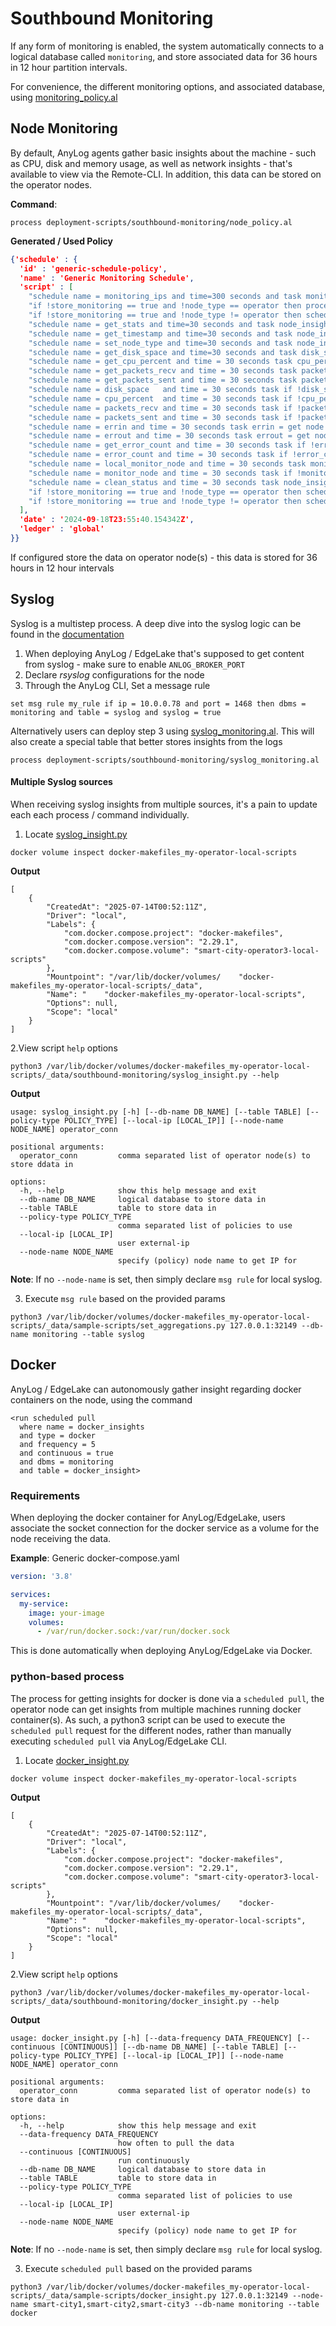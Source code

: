 # Southbound Monitoring

If any form of monitoring is enabled, the system automatically connects to a logical database called `monitoring`, and 
store associated data for 36 hours in 12 hour partition intervals. 

For convenience, the different monitoring options, and associated database, using [monitoring_policy.al](../southbound-monitoring/monitoring_policy.al)

## Node Monitoring

By default, AnyLog agents gather basic insights about the machine - such as CPU, disk and memory usage, as well as network 
insights - that's available to view via the Remote-CLI. In addition, this data can be stored on the operator nodes. 

**Command**: 
```anylog 
process deployment-scripts/southbound-monitoring/node_policy.al
```

**Generated / Used Policy**
```json
{'schedule' : {
  'id' : 'generic-schedule-policy',
  'name' : 'Generic Monitoring Schedule',
  'script' : [
    "schedule name = monitoring_ips and time=300 seconds and task monitoring_ips = blockchain get query bring.ip_port",
    "if !store_monitoring == true and !node_type == operator then process !local_scripts/connectors/monitoring_table_policy.al",
    "if !store_monitoring == true and !node_type != operator then schedule name=operator_monitoring_ips and time=300 seconds and task if not !operator_monitoring_ip then operator_monitoring_ip = blockchain get operator bring.first [*][ip] : [*][port]",
    "schedule name = get_stats and time=30 seconds and task node_insight = get stats where service = operator and topic = summary  and format = json",
    "schedule name = get_timestamp and time=30 seconds and task node_insight[timestamp] = get datetime local now()",
    "schedule name = set_node_type and time=30 seconds and task node_insight[node type]=!node_type",
    "schedule name = get_disk_space and time=30 seconds and task disk_space = get disk percentage .",
    "schedule name = get_cpu_percent and time = 30 seconds task cpu_percent = get node info cpu_percent",
    "schedule name = get_packets_recv and time = 30 seconds task packets_recv = get node info net_io_counters packets_recv",
    "schedule name = get_packets_sent and time = 30 seconds task packets_sent = get node info net_io_counters packets_sent",
    "schedule name = disk_space   and time = 30 seconds task if !disk_space   then node_insight[Free space %] = !disk_space.float",
    "schedule name = cpu_percent  and time = 30 seconds task if !cpu_percent  then node_insight[CPU %] = !cpu_percent.float",
    "schedule name = packets_recv and time = 30 seconds task if !packets_recv then node_insight[Packets Recv] = !packets_recv.int",
    "schedule name = packets_sent and time = 30 seconds task if !packets_sent then node_insight[Packets Sent] = !packets_sent.int",
    "schedule name = errin and time = 30 seconds task errin = get node info net_io_counters errin",
    "schedule name = errout and time = 30 seconds task errout = get node info net_io_counters errout",
    "schedule name = get_error_count and time = 30 seconds task if !errin and !errout then error_count = python int(!errin) + int(!errout)",
    "schedule name = error_count and time = 30 seconds task if !error_count then node_insight[Network Error] = !error_count.int",
    "schedule name = local_monitor_node and time = 30 seconds task monitor operators where info = !node_insight",
    "schedule name = monitor_node and time = 30 seconds task if !monitoring_ips then run client (!monitoring_ips) monitor operators where info = !node_insight",
    "schedule name = clean_status and time = 30 seconds task node_insight[status]='Active'",
    "if !store_monitoring == true and !node_type == operator then schedule name = operator_monitor_node and time = 30 seconds task stream !node_insight where dbms=monitoring and table=node_insight",
    "if !store_monitoring == true and !node_type != operator then schedule name = operator_monitor_node and time = 30 seconds task if !operator_monitoring_ip then run client (!operator_monitoring_ip) stream !node_insight  where dbms=monitoring and table=node_insight"
  ],
  'date' : '2024-09-18T23:55:40.154342Z',
  'ledger' : 'global'
}}
```

If configured store the data on operator node(s) - this data is stored for 36 hours in 12 hour intervals 

## Syslog
Syslog is a multistep process. A deep dive into the syslog logic can be found in the <a href="https://github.com/AnyLog-co/documentation/blob/master/using%20syslog.md" target="_blank">documentation</a>

1. When deploying AnyLog / EdgeLake that's supposed to get content from syslog - make sure to enable `ANLOG_BROKER_PORT`
2. Declare _rsyslog_ configurations for the node 
3. Through the AnyLog CLI, Set a message rule
```anylog 
set msg rule my_rule if ip = 10.0.0.78 and port = 1468 then dbms = monitoring and table = syslog and syslog = true
```

Alternatively users can deploy step 3 using [syslog_monitoring.al](../southbound-monitoring/syslog_monitoring.al). This will 
also create a special table that better stores insights from the logs

```anylog
process deployment-scripts/southbound-monitoring/syslog_monitoring.al
```

#### Multiple Syslog sources

When receiving syslog insights from multiple sources, it's a pain to update each each process / command individually. 

1. Locate [syslog_insight.py](../southbound-monitoring/syslog_insight.py)
```shell
docker volume inspect docker-makefiles_my-operator-local-scripts
```

**Output**
```output
[
    {
        "CreatedAt": "2025-07-14T00:52:11Z",
        "Driver": "local",
        "Labels": {
            "com.docker.compose.project": "docker-makefiles",
            "com.docker.compose.version": "2.29.1",
            "com.docker.compose.volume": "smart-city-operator3-local-scripts"
        },
        "Mountpoint": "/var/lib/docker/volumes/    "docker-makefiles_my-operator-local-scripts/_data",
        "Name": "    "docker-makefiles_my-operator-local-scripts",
        "Options": null,
        "Scope": "local"
    }
]
```

2.View script `help` options
```shell
python3 /var/lib/docker/volumes/docker-makefiles_my-operator-local-scripts/_data/southbound-monitoring/syslog_insight.py --help
```

**Output**
```output 
usage: syslog_insight.py [-h] [--db-name DB_NAME] [--table TABLE] [--policy-type POLICY_TYPE] [--local-ip [LOCAL_IP]] [--node-name NODE_NAME] operator_conn

positional arguments:
  operator_conn         comma separated list of operator node(s) to store ddata in

options:
  -h, --help            show this help message and exit
  --db-name DB_NAME     logical database to store data in
  --table TABLE         table to store data in
  --policy-type POLICY_TYPE
                        comma separated list of policies to use
  --local-ip [LOCAL_IP]
                        user external-ip
  --node-name NODE_NAME
                        specify (policy) node name to get IP for
```
**Note**: If no `--node-name` is set, then simply declare `msg rule` for local syslog.

3. Execute `msg rule` based on the provided params
```shell
python3 /var/lib/docker/volumes/docker-makefiles_my-operator-local-scripts/_data/sample-scripts/set_aggregations.py 127.0.0.1:32149 --db-name monitoring --table syslog
```


## Docker

AnyLog / EdgeLake can autonomously gather insight  regarding docker containers on the node, using the command 
```anylog 
<run scheduled pull
  where name = docker_insights
  and type = docker
  and frequency = 5
  and continuous = true
  and dbms = monitoring
  and table = docker_insight>
```

### Requirements 
When deploying the docker container for AnyLog/EdgeLake, users associate the socket connection for the docker service as 
a volume for the node receiving the data.

**Example**: Generic docker-compose.yaml
```yaml
version: '3.8'

services:
  my-service:
    image: your-image
    volumes:
      - /var/run/docker.sock:/var/run/docker.sock

```

This is done automatically when deploying AnyLog/EdgeLake via Docker. 

### python-based process 

The process for getting insights for docker is done via a `scheduled pull`, the operator node can get insights from multiple 
machines running docker container(s). As such, a python3 script can be used to execute the `scheduled pull` request for the
different nodes, rather than manually executing `scheduled pull` via AnyLog/EdgeLake CLI.

1. Locate [docker_insight.py](../southbound-monitoring/docker_insight.py)
```shell
docker volume inspect docker-makefiles_my-operator-local-scripts
```

**Output**
```output
[
    {
        "CreatedAt": "2025-07-14T00:52:11Z",
        "Driver": "local",
        "Labels": {
            "com.docker.compose.project": "docker-makefiles",
            "com.docker.compose.version": "2.29.1",
            "com.docker.compose.volume": "smart-city-operator3-local-scripts"
        },
        "Mountpoint": "/var/lib/docker/volumes/    "docker-makefiles_my-operator-local-scripts/_data",
        "Name": "    "docker-makefiles_my-operator-local-scripts",
        "Options": null,
        "Scope": "local"
    }
]
```

2.View script `help` options
```shell
python3 /var/lib/docker/volumes/docker-makefiles_my-operator-local-scripts/_data/southbound-monitoring/docker_insight.py --help
```

**Output**
```output 
usage: docker_insight.py [-h] [--data-frequency DATA_FREQUENCY] [--continuous [CONTINUOUS]] [--db-name DB_NAME] [--table TABLE] [--policy-type POLICY_TYPE] [--local-ip [LOCAL_IP]] [--node-name NODE_NAME] operator_conn

positional arguments:
  operator_conn         comma separated list of operator node(s) to store data in

options:
  -h, --help            show this help message and exit
  --data-frequency DATA_FREQUENCY
                        how often to pull the data
  --continuous [CONTINUOUS]
                        run continuously
  --db-name DB_NAME     logical database to store data in
  --table TABLE         table to store data in
  --policy-type POLICY_TYPE
                        comma separated list of policies to use
  --local-ip [LOCAL_IP]
                        user external-ip
  --node-name NODE_NAME
                        specify (policy) node name to get IP for
```
**Note**: If no `--node-name` is set, then simply declare `msg rule` for local syslog.

3. Execute `scheduled pull` based on the provided params
```shell
python3 /var/lib/docker/volumes/docker-makefiles_my-operator-local-scripts/_data/sample-scripts/docker_insight.py 127.0.0.1:32149 --node-name smart-city1,smart-city2,smart-city3 --db-name monitoring --table docker
```
